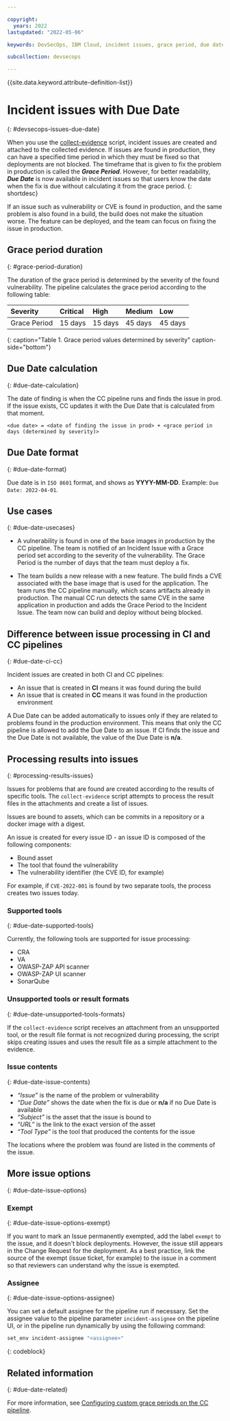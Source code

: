 ```yaml
---

copyright:
  years: 2022
lastupdated: "2022-05-06"

keywords: DevSecOps, IBM Cloud, incident issues, grace period, due date

subcollection: devsecops

---
```


{{site.data.keyword.attribute-definition-list}}

# Incident issues with Due Date
{: #devsecops-issues-due-date}

<staging><!-- remove staging tags when collect-evidence topic is in production -->

When you use the [collect-evidence](/docs/devsecops?topic=devsecops-devsecops-collect-evidence) script, incident issues are created and attached to the collected evidence.</staging> If issues are found in production, they can have a specified time period in which they must be fixed so that deployments are not blocked. The timeframe that is given to fix the problem in production is called the _**Grace Period**_. However, for better readability, _**Due Date**_ is now available in incident issues so that users know the date when the fix is due without calculating it from the grace period.
{: shortdesc}

If an issue such as vulnerability or CVE is found in production, and the same problem is also found in a build, the build does not make the situation worse. The feature can be deployed, and the team can focus on fixing the issue in production.

## Grace period duration
{: #grace-period-duration}

The duration of the grace period is determined by the severity of the found vulnerability. The pipeline calculates the grace period according to the following table:

|Severity |Critical |High |Medium |Low |
|:--|:--|:--|:--|:--|
|Grace Period |15 days |15 days |45 days |45 days |
{: caption="Table 1. Grace period values determined by severity" caption-side="bottom"}


## Due Date calculation
{: #due-date-calculation}

The date of finding is when the CC pipeline runs and finds the issue in prod. If the issue exists, CC updates it with the Due Date that is calculated from that moment.

```text
<due date> = <date of finding the issue in prod> + <grace period in days (determined by severity)>
```

## Due Date format
{: #due-date-format}

Due date is in `ISO 8601` format, and shows as **YYYY-MM-DD**. Example: `Due Date: 2022-04-01`.

## Use cases
{: #due-date-usecases}

* A vulnerability is found in one of the base images in production by the CC pipeline. The team is notified of an Incident Issue with a Grace period set according to the severity of the vulnerability. The Grace Period is the number of days that the team must deploy a fix.

* The team builds a new release with a new feature. The build finds a CVE associated with the base image that is used for the application. The team runs the CC pipeline manually, which scans artifacts already in production. The manual CC run detects the same CVE in the same application in production and adds the Grace Period to the Incident Issue. The team now can build and deploy without being blocked.

## Difference between issue processing in CI and CC pipelines
{: #due-date-ci-cc}

Incident issues are created in both CI and CC pipelines:

* An issue that is created in **CI** means it was found during the build
* An issue that is created in **CC** means it was found in the production environment

A Due Date can be added automatically to issues only if they are related to problems found in the production environment. This means that only the CC pipeline is allowed to add the Due Date to an issue. If CI finds the issue and the Due Date is not available, the value of the Due Date is **n/a**.

## Processing results into issues
{: #processing-results-issues}

Issues for problems that are found are created according to the results of specific tools. The `collect-evidence` script attempts to process the result files in the attachments and create a list of issues.

Issues are bound to assets, which can be commits in a repository or a docker image with a digest.

An issue is created for every issue ID - an issue ID is composed of the following components:

- Bound asset
- The tool that found the vulnerability
- The vulnerability identifier (the CVE ID, for example)

For example, if `CVE-2022-001` is found by two separate tools, the process creates two issues today.

### Supported tools
{: #due-date-supported-tools}

Currently, the following tools are supported for issue processing:

* CRA
* VA
* OWASP-ZAP API scanner
* OWASP-ZAP UI scanner
* SonarQube

### Unsupported tools or result formats
{: #due-date-unsupported-tools-formats}

If the `collect-evidence` script receives an attachment from an unsupported tool, or the result file format is not recognized during processing, the script skips creating issues and uses the result file as a simple attachment to the evidence.

### Issue contents
{: #due-date-issue-contents}

- _“Issue”_ is the name of the problem or vulnerability
- _“Due Date”_ shows the date when the fix is due or **n/a** if no Due Date is available
- _“Subject”_ is the asset that the issue is bound to
- _“URL”_ is the link to the exact version of the asset
- _“Tool Type”_ is the tool that produced the contents for the issue

The locations where the problem was found are listed in the comments of the issue.

## More issue options
{: #due-date-issue-options}

### Exempt
{: #due-date-issue-options-exempt}

If you want to mark an Issue permanently exempted, add the label `exempt` to the issue, and it doesn't block deployments. However, the issue still appears in the Change Request for the deployment. As a best practice, link the source of the exempt (issue ticket, for example) to the issue in a comment so that reviewers can understand why the issue is exempted.

### Assignee
{: #due-date-issue-options-assignee}

You can set a default assignee for the pipeline run if necessary. Set the assignee value to the pipeline parameter `incident-assignee` on the pipeline UI, or in the pipeline run dynamically by using the following command:

```bash
set_env incident-assignee "<assignee>"
```
{: codeblock}

## Related information
{: #due-date-related}

For more information, see [Configuring custom grace periods on the CC pipeline](/docs/devsecops?topic=devsecops-configure-custom-grace-period).
